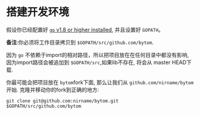 # 搭建开发环境

假设你已经配置好 [`go` v1.8 or higher installed](https://golang.org/doc/install), 并且设置好 `GOPATH`。

**备注**:你必须将工作目录拷贝到 `$GOPATH/src/github.com/bytom`.

因为 `go` 不依赖于import的相对路径，所以把项目放在在任何目录中都没有影响, 因为import路径会被追加到 `$GOPATH/src`,如果lib不存在, 将会从 master HEAD下载.

你最可能会把项目放在 `bytom`fork下面, 那么让我们从 `github.com/nirname/bytom`开始. 克隆并移动你的fork到正确的地方:

```
git clone git@github.com:nirname/bytom.git $GOPATH/src/github.com/bytom
```